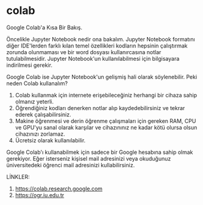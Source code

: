 # colab
Google Colab'a Kısa Bir Bakış.

Öncelikle Jupyter Notebook nedir ona bakalım.
Jupyter Notebook formatını diğer IDE'lerden farklı kılan temel özellikleri kodların hepsinin çalıştırmak zorunda olunmaması ve bir word dosyası kullanırcasına notlar tutulabilmesidir. Jupyter Notebook'un kullanılabilmesi için bilgisayara indirilmesi gerekir.

Google Colab ise Jupyter Notebook'un gelişmiş hali olarak söylenebilir. Peki neden Colab kullanalım?
1) Colab kullanmak için internete erişebileceğiniz herhangi bir cihaza sahip olmanız yeterli.
2) Öğrendiğiniz kodları denerken notlar alıp kaydedebilirsiniz ve tekrar ederek çalışabilirsiniz.
3) Makine öğrenmesi ve derin öğrenme çalışmaları için gereken RAM, CPU ve GPU'yu sanal olarak karşılar ve cihazınınız ne kadar kötü olursa olsun cihazınızı zorlamaz.
4) Ücretsiz olarak kullanılabilir.


Google Colab'ı kullanabilmek için sadece bir Google hesabına sahip olmak gerekiyor. Eğer isterseniz kişisel mail adresinizi veya okuduğunuz üniversitedeki öğrenci mail adresinizi kullabilirsiniz.


LİNKLER:
1) https://colab.research.google.com
2) https://ogr.iu.edu.tr









